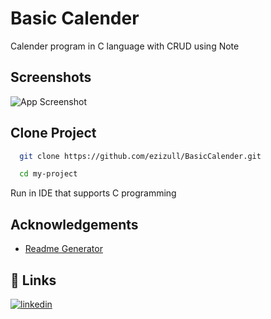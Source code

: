 
# Basic Calender 

Calender program in C language with CRUD using Note


## Screenshots

![App Screenshot](https://via.placeholder.com/468x300?text=App+Screenshot+Here)

## Clone Project


```bash
  git clone https://github.com/ezizull/BasicCalender.git
```

```bash
  cd my-project
```

Run in IDE that supports C programming

## Acknowledgements
 - [Readme Generator](https://readme.so/id)



## 🔗 Links
[![linkedin](https://img.shields.io/badge/linkedin-0A66C2?style=for-the-badge&logo=linkedin&logoColor=white)](https://www.linkedin.com/in/ezizul/)

